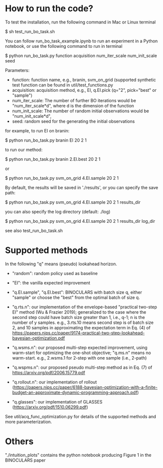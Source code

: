# How to run the code? 
To test the installation, run the following command in Mac or Linux terminal 

$ sh test_run_bo_task.sh

You can follow run_bo_task_example.ipynb to run an experiment in a Python
notebook, or use the following command to run in terminal 

$ python run_bo_task.py function acquisition num_iter_scale num_init_scale seed

Parameters:
* function: function name, e.g., branin, svm_on_grid (supported synthetic test function can be found in util/test_functions.py
* acquisition: acquisition method, e.g., EI, q.EI.pick (q="2", pick="best" or "sample")
* num_iter_scale: The number of further BO iterations would be "num_iter_scale*d", where d is the dimension of the function
* num_init_scale: The number of random initial observations would be "num_init_scale*d",
* seed: random seed for the generating the initial observations

for example, to run EI on branin:

$ python run_bo_task.py branin EI 20 2 1

to run our method:

$ python run_bo_task.py branin 2.EI.best 20 2 1

or

$ python run_bo_task.py svm_on_grid 4.EI.sample 20 2 1

By default, the results will be saved in './results',
or you can specify the save path:

$ python run_bo_task.py svm_on_grid 4.EI.sample 20 2 1 results_dir

you can also specify the log directory (default: ./log)

$ python run_bo_task.py svm_on_grid 4.EI.sample 20 2 1 results_dir log_dir

see also test_run_bo_task.sh


# Supported methods
In the following "q" means (pseudo) lookahead horizon. 

* "random": random policy used as baseline

* "EI": the vanilla expected improvement

* "q.EI.sample", "q.EI.best": BINOCULARS with batch size q, either "sample" or
choose the "best" from the optimal batch of size q.

* "q.rts.n": our implementation of the envelope-based "practical two-step EI" method (Wu &
        Frazier 2019); generalized to the case where the second step could have
batch size greater than 1, i.e., q-1; n is the number of y samples. e.g.,
      3.rts.10 means second step is of batch size 2, and 10 samples in approximating the expectation term in Eq. (4) of https://papers.nips.cc/paper/9174-practical-two-step-lookahead-bayesian-optimization.pdf

* "q.wsms.n": our proposed multi-step expected improvement, using warm-start for
optimizing the one-shot objective; "q.ms.n" means no warm-start. e.g., 2.wsms.1 for 2-step with one sample (i.e., 2-path)

* "q.wspms.n": our proposed pseudo multi-step method as in Eq. (7) of https://arxiv.org/pdf/2006.15779.pdf

* "q.rollout.n": our implementation of rollout
(https://papers.nips.cc/paper/6188-bayesian-optimization-with-a-finite-budget-an-approximate-dynamic-programming-approach.pdf)

* "q.glasses": our implementation of GLASSES
(https://arxiv.org/pdf/1510.06299.pdf)

See util/acq_func_optimization.py for details of the supported methods and more
parameterization. 

# Others
"./intuition_plots" contains the python notebook producing Figure 1 in
the BINOCULARS paper

